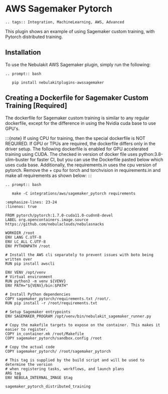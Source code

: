 # AWS Sagemaker Pytorch

```{eval-rst}
.. tags:: Integration, MachineLearning, AWS, Advanced
```

This plugin shows an example of using Sagemaker custom training, with Pytorch distributed training.

## Installation

To use the Nebulakit AWS Sagemaker plugin, simply run the following:

```{eval-rst}
.. prompt:: bash

   pip install nebulakitplugins-awssagemaker

```

## Creating a Dockerfile for Sagemaker Custom Training [Required]

The dockerfile for Sagemaker custom training is similar to any regular dockerfile, except for the difference in using the Nvidia cuda base to use GPU's.

:::{note}
If using CPU for training, then the special dockerfile is NOT REQUIRED. If GPU or TPUs are required, the dockerfile differs only in the driver setup. The following dockerfile is enabled for GPU accelerated training using CUDA.
The checked in version of docker file uses python:3.8-slim-buster for faster CI, but you can use the Dockerfile pasted below which uses cuda base.
Additionally, the requirements.in uses the cpu version of pytorch. Remove the + cpu for torch and torchvision in requirements.in and make all requirements as shown below:
:::

```{eval-rst}
.. prompt:: bash

   make -C integrations/aws/sagemaker_pytorch requirements

```

```{code-block} docker
:emphasize-lines: 23-24
:linenos: true

FROM pytorch/pytorch:1.7.0-cuda11.0-cudnn8-devel
LABEL org.opencontainers.image.source https://github.com/nebulaclouds/nebulasnacks

WORKDIR /root
ENV LANG C.UTF-8
ENV LC_ALL C.UTF-8
ENV PYTHONPATH /root

# Install the AWS cli separately to prevent issues with boto being written over
RUN pip install awscli

ENV VENV /opt/venv
# Virtual environment
RUN python3 -m venv ${VENV}
ENV PATH="${VENV}/bin:$PATH"

# Install Python dependencies
COPY sagemaker_pytorch/requirements.txt /root/.
RUN pip install -r /root/requirements.txt

# Setup Sagemaker entrypoints
ENV SAGEMAKER_PROGRAM /opt/venv/bin/nebulakit_sagemaker_runner.py

# Copy the makefile targets to expose on the container. This makes it easier to register.
COPY in_container.mk /root/Makefile
COPY sagemaker_pytorch/sandbox.config /root

# Copy the actual code
COPY sagemaker_pytorch/ /root/sagemaker_pytorch

# This tag is supplied by the build script and will be used to determine the version
# when registering tasks, workflows, and launch plans
ARG tag
ENV NEBULA_INTERNAL_IMAGE $tag
```

```{auto-examples-toc}
sagemaker_pytorch_distributed_training
```
